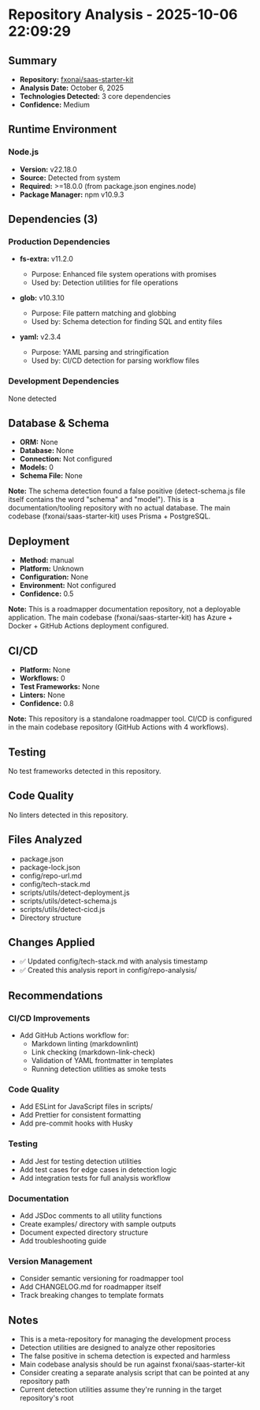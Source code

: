 # Repository Analysis - 2025-10-06 22:09:29

## Summary

- **Repository:** [fxonai/saas-starter-kit](https://github.com/fxonai/saas-starter-kit)
- **Analysis Date:** October 6, 2025
- **Technologies Detected:** 3 core dependencies
- **Confidence:** Medium

## Runtime Environment

### Node.js
- **Version:** v22.18.0
- **Source:** Detected from system
- **Required:** >=18.0.0 (from package.json engines.node)
- **Package Manager:** npm v10.9.3

## Dependencies (3)

### Production Dependencies
- **fs-extra:** v11.2.0
  - Purpose: Enhanced file system operations with promises
  - Used by: Detection utilities for file operations
  
- **glob:** v10.3.10
  - Purpose: File pattern matching and globbing
  - Used by: Schema detection for finding SQL and entity files
  
- **yaml:** v2.3.4
  - Purpose: YAML parsing and stringification
  - Used by: CI/CD detection for parsing workflow files

### Development Dependencies
None detected

## Database & Schema

- **ORM:** None
- **Database:** None
- **Connection:** Not configured
- **Models:** 0
- **Schema File:** None

**Note:** The schema detection found a false positive (detect-schema.js file itself contains the word "schema" and "model"). This is a documentation/tooling repository with no actual database. The main codebase (fxonai/saas-starter-kit) uses Prisma + PostgreSQL.

## Deployment

- **Method:** manual
- **Platform:** Unknown
- **Configuration:** None
- **Environment:** Not configured
- **Confidence:** 0.5

**Note:** This is a roadmapper documentation repository, not a deployable application. The main codebase (fxonai/saas-starter-kit) has Azure + Docker + GitHub Actions deployment configured.

## CI/CD

- **Platform:** None
- **Workflows:** 0
- **Test Frameworks:** None
- **Linters:** None
- **Confidence:** 0.8

**Note:** This repository is a standalone roadmapper tool. CI/CD is configured in the main codebase repository (GitHub Actions with 4 workflows).

## Testing

No test frameworks detected in this repository.

## Code Quality

No linters detected in this repository.

## Files Analyzed

- package.json
- package-lock.json
- config/repo-url.md
- config/tech-stack.md
- scripts/utils/detect-deployment.js
- scripts/utils/detect-schema.js
- scripts/utils/detect-cicd.js
- Directory structure

## Changes Applied

- ✅ Updated config/tech-stack.md with analysis timestamp
- ✅ Created this analysis report in config/repo-analysis/

## Recommendations

### CI/CD Improvements
- Add GitHub Actions workflow for:
  - Markdown linting (markdownlint)
  - Link checking (markdown-link-check)
  - Validation of YAML frontmatter in templates
  - Running detection utilities as smoke tests

### Code Quality
- Add ESLint for JavaScript files in scripts/
- Add Prettier for consistent formatting
- Add pre-commit hooks with Husky

### Testing
- Add Jest for testing detection utilities
- Add test cases for edge cases in detection logic
- Add integration tests for full analysis workflow

### Documentation
- Add JSDoc comments to all utility functions
- Create examples/ directory with sample outputs
- Document expected directory structure
- Add troubleshooting guide

### Version Management
- Consider semantic versioning for roadmapper tool
- Add CHANGELOG.md for roadmapper itself
- Track breaking changes to template formats

## Notes

- This is a meta-repository for managing the development process
- Detection utilities are designed to analyze other repositories
- The false positive in schema detection is expected and harmless
- Main codebase analysis should be run against fxonai/saas-starter-kit
- Consider creating a separate analysis script that can be pointed at any repository path
- Current detection utilities assume they're running in the target repository's root
